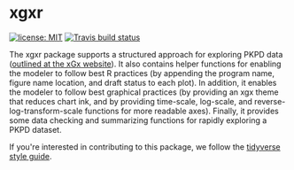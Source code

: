 # xgxr

[![license: MIT](https://img.shields.io/badge/license-MIT-blue.svg)](https://opensource.org/licenses/MIT) [![Travis build status](https://travis-ci.org/Novartis/xgxr.svg?branch=master)](https://travis-ci.org/Novartis/xgxr)

The xgxr package supports a structured approach for exploring PKPD data ([outlined at the xGx website](http://opensource.nibr.com/xgx)).  It also contains helper functions for enabling the modeler to follow best R practices (by appending the program name, figure name location, and draft status to each plot).  In addition, it enables the modeler to follow best graphical practices (by providing an xgx theme that reduces chart ink, and by providing time-scale, log-scale, and reverse-log-transform-scale functions for more readable axes).  Finally, it provides some data checking and summarizing functions for rapidly exploring a PKPD dataset.

If you're interested in contributing to this package, we follow the [tidyverse style guide](https://style.tidyverse.org/index.html).
